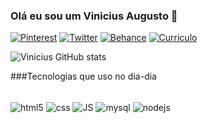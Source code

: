 ### Olá eu sou um Vinicius Augusto 🤟
[![Pinterest](https://aleen42.github.io/badges/src/pinterest.svg)](https://br.pinterest.com/augvns/)
[![Twitter](https://img.shields.io/badge/Twitter-1DA1F2?style=for-the-badge&logo=twitter&logoColor=white)](https://twitter.com/augvns)
[![Behance](https://img.shields.io/badge/-Behance-blue?style=for-the-badge&logo=behance&logoColor=white)](https://www.behance.net/spaccx/)
[![Curriculo](https://img.shields.io/website?label=MeuCurriculo&style=for-thebadge&url=https://viniciusaugusto14.github.io/site-curriculo)](https://viniciusaugusto14.github.io/site-curriculo)

![Vinicius GitHub stats](https://github-readme-stats.vercel.app/api?username=ViniciusAugusto14&show_icons=true&theme=merko)

###Tecnologias que uso no dia-dia

<div style="display: inline_block"><br/>
    <img align="center" alt="html5" src="https://img.shields.io/badge/HTML5-E34F26?style=for-the-badge&logo=html5&logoColor=white">
    <img align="center" alt="css" src="https://img.shields.io/badge/CSS3-1572B6?style=for-the-badge&logo=css3&logoColor=white">
    <img align="center" alt="JS" src="https://img.shields.io/badge/JavaScript-F7DF1E?style=for-the-badge&logo=javascript&logoColor=black">
    <img align="center" alt="mysql" src="https://img.shields.io/badge/MySQL-00000F?style=for-the-badge&logo=mysql&logoColor=white">
    <img align="center" alt="nodejs" src="https://img.shields.io/badge/Node.js-43853D?style=for-the-badge&logo=node.js&logoColor=white">
</div>
